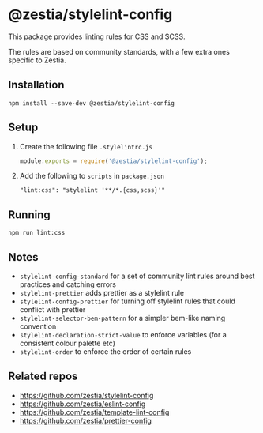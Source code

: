 # @zestia/stylelint-config

This package provides linting rules for CSS and SCSS.

The rules are based on community standards, with a few extra ones specific to Zestia.

## Installation

```
npm install --save-dev @zestia/stylelint-config
```

## Setup

1. Create the following file `.stylelintrc.js`

   ```javascript
   module.exports = require('@zestia/stylelint-config');
   ```

2. Add the following to `scripts` in `package.json`

   ```
   "lint:css": "stylelint '**/*.{css,scss}'"
   ```

## Running

```
npm run lint:css
```

## Notes

- `stylelint-config-standard` for a set of community lint rules around best practices and catching errors
- `stylelint-prettier` adds prettier as a stylelint rule
- `stylelint-config-prettier` for turning off stylelint rules that could conflict with prettier
- `stylelint-selector-bem-pattern` for a simpler bem-like naming convention
- `stylelint-declaration-strict-value` to enforce variables (for a consistent colour palette etc)
- `stylelint-order` to enforce the order of certain rules

## Related repos

- https://github.com/zestia/stylelint-config
- https://github.com/zestia/eslint-config
- https://github.com/zestia/template-lint-config
- https://github.com/zestia/prettier-config
